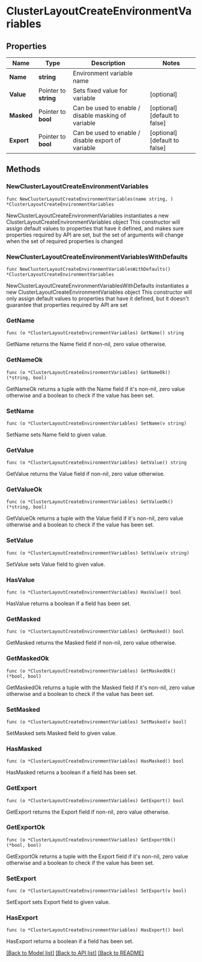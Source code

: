 # ClusterLayoutCreateEnvironmentVariables

## Properties

Name | Type | Description | Notes
------------ | ------------- | ------------- | -------------
**Name** | **string** | Environment variable name | 
**Value** | Pointer to **string** | Sets fixed value for variable | [optional] 
**Masked** | Pointer to **bool** | Can be used to enable / disable masking of variable | [optional] [default to false]
**Export** | Pointer to **bool** | Can be used to enable / disable export of variable | [optional] [default to false]

## Methods

### NewClusterLayoutCreateEnvironmentVariables

`func NewClusterLayoutCreateEnvironmentVariables(name string, ) *ClusterLayoutCreateEnvironmentVariables`

NewClusterLayoutCreateEnvironmentVariables instantiates a new ClusterLayoutCreateEnvironmentVariables object
This constructor will assign default values to properties that have it defined,
and makes sure properties required by API are set, but the set of arguments
will change when the set of required properties is changed

### NewClusterLayoutCreateEnvironmentVariablesWithDefaults

`func NewClusterLayoutCreateEnvironmentVariablesWithDefaults() *ClusterLayoutCreateEnvironmentVariables`

NewClusterLayoutCreateEnvironmentVariablesWithDefaults instantiates a new ClusterLayoutCreateEnvironmentVariables object
This constructor will only assign default values to properties that have it defined,
but it doesn't guarantee that properties required by API are set

### GetName

`func (o *ClusterLayoutCreateEnvironmentVariables) GetName() string`

GetName returns the Name field if non-nil, zero value otherwise.

### GetNameOk

`func (o *ClusterLayoutCreateEnvironmentVariables) GetNameOk() (*string, bool)`

GetNameOk returns a tuple with the Name field if it's non-nil, zero value otherwise
and a boolean to check if the value has been set.

### SetName

`func (o *ClusterLayoutCreateEnvironmentVariables) SetName(v string)`

SetName sets Name field to given value.


### GetValue

`func (o *ClusterLayoutCreateEnvironmentVariables) GetValue() string`

GetValue returns the Value field if non-nil, zero value otherwise.

### GetValueOk

`func (o *ClusterLayoutCreateEnvironmentVariables) GetValueOk() (*string, bool)`

GetValueOk returns a tuple with the Value field if it's non-nil, zero value otherwise
and a boolean to check if the value has been set.

### SetValue

`func (o *ClusterLayoutCreateEnvironmentVariables) SetValue(v string)`

SetValue sets Value field to given value.

### HasValue

`func (o *ClusterLayoutCreateEnvironmentVariables) HasValue() bool`

HasValue returns a boolean if a field has been set.

### GetMasked

`func (o *ClusterLayoutCreateEnvironmentVariables) GetMasked() bool`

GetMasked returns the Masked field if non-nil, zero value otherwise.

### GetMaskedOk

`func (o *ClusterLayoutCreateEnvironmentVariables) GetMaskedOk() (*bool, bool)`

GetMaskedOk returns a tuple with the Masked field if it's non-nil, zero value otherwise
and a boolean to check if the value has been set.

### SetMasked

`func (o *ClusterLayoutCreateEnvironmentVariables) SetMasked(v bool)`

SetMasked sets Masked field to given value.

### HasMasked

`func (o *ClusterLayoutCreateEnvironmentVariables) HasMasked() bool`

HasMasked returns a boolean if a field has been set.

### GetExport

`func (o *ClusterLayoutCreateEnvironmentVariables) GetExport() bool`

GetExport returns the Export field if non-nil, zero value otherwise.

### GetExportOk

`func (o *ClusterLayoutCreateEnvironmentVariables) GetExportOk() (*bool, bool)`

GetExportOk returns a tuple with the Export field if it's non-nil, zero value otherwise
and a boolean to check if the value has been set.

### SetExport

`func (o *ClusterLayoutCreateEnvironmentVariables) SetExport(v bool)`

SetExport sets Export field to given value.

### HasExport

`func (o *ClusterLayoutCreateEnvironmentVariables) HasExport() bool`

HasExport returns a boolean if a field has been set.


[[Back to Model list]](../README.md#documentation-for-models) [[Back to API list]](../README.md#documentation-for-api-endpoints) [[Back to README]](../README.md)


